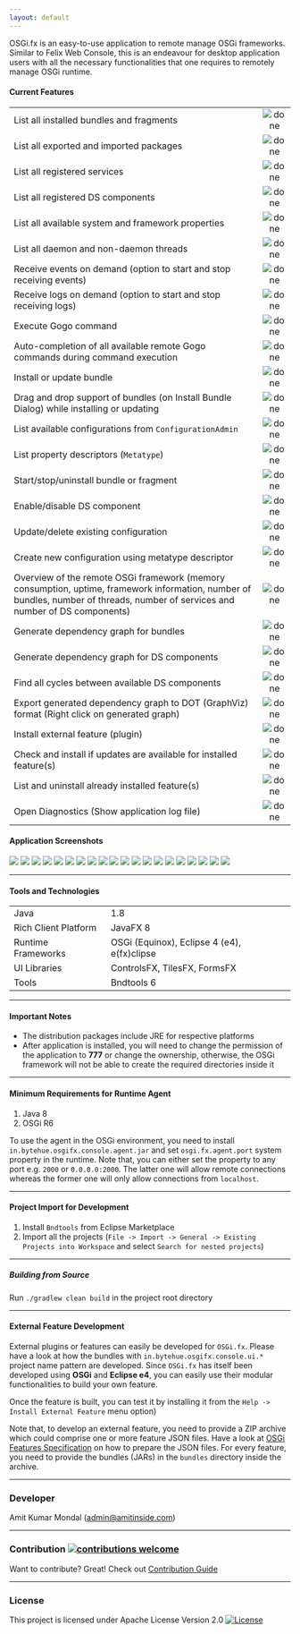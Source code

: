 ```yaml
---
layout: default
---
```


OSGi.fx is an easy-to-use application to remote manage OSGi frameworks. Similar to Felix Web Console, this is an endeavour for desktop application users with all the necessary functionalities that one requires to remotely manage OSGi runtime.

#### Current Features

|                                                                                                                                                                           |     |
|---------------------------------------------------------------------------------------------------------------------------------------------------------------------------------  |:-:  |
| List all installed bundles and fragments                                                                                                                                          |  ![done](https://user-images.githubusercontent.com/13380182/138339309-19f097f7-0f8d-4df9-8c58-c98f0a9acc60.png)   |
| List all exported and imported packages                                                                                                                                         |  ![done](https://user-images.githubusercontent.com/13380182/138339309-19f097f7-0f8d-4df9-8c58-c98f0a9acc60.png)   |
| List all registered services                                                                                                                                                      |  ![done](https://user-images.githubusercontent.com/13380182/138339309-19f097f7-0f8d-4df9-8c58-c98f0a9acc60.png)   |
| List all registered DS components                                                                                                                                                 |  ![done](https://user-images.githubusercontent.com/13380182/138339309-19f097f7-0f8d-4df9-8c58-c98f0a9acc60.png)   |
| List all available system and framework properties                                                                                                                                |  ![done](https://user-images.githubusercontent.com/13380182/138339309-19f097f7-0f8d-4df9-8c58-c98f0a9acc60.png)   |
| List all daemon and non-daemon threads                                                                                                                                            |  ![done](https://user-images.githubusercontent.com/13380182/138339309-19f097f7-0f8d-4df9-8c58-c98f0a9acc60.png)   |
| Receive events on demand (option to start and stop receiving events)                                                                                                              |  ![done](https://user-images.githubusercontent.com/13380182/138339309-19f097f7-0f8d-4df9-8c58-c98f0a9acc60.png)   |
| Receive logs on demand (option to start and stop receiving logs)                                                                                                              |  ![done](https://user-images.githubusercontent.com/13380182/138339309-19f097f7-0f8d-4df9-8c58-c98f0a9acc60.png)   |
| Execute Gogo command                                                                                                                                                              |  ![done](https://user-images.githubusercontent.com/13380182/138339309-19f097f7-0f8d-4df9-8c58-c98f0a9acc60.png)   |
| Auto-completion of all available remote Gogo commands during command execution                                                                                                    |  ![done](https://user-images.githubusercontent.com/13380182/138339309-19f097f7-0f8d-4df9-8c58-c98f0a9acc60.png)   |
| Install or update bundle                                                                                                                                                          |  ![done](https://user-images.githubusercontent.com/13380182/138339309-19f097f7-0f8d-4df9-8c58-c98f0a9acc60.png)   |
| Drag and drop support of bundles (on Install Bundle Dialog) while installing or updating                                                                                          |  ![done](https://user-images.githubusercontent.com/13380182/138339309-19f097f7-0f8d-4df9-8c58-c98f0a9acc60.png)   |
| List available configurations from `ConfigurationAdmin`                                                                                                                             |  ![done](https://user-images.githubusercontent.com/13380182/138339309-19f097f7-0f8d-4df9-8c58-c98f0a9acc60.png)   |
| List property descriptors (`Metatype`)                                                                                                                                            |  ![done](https://user-images.githubusercontent.com/13380182/138339309-19f097f7-0f8d-4df9-8c58-c98f0a9acc60.png)   |
| Start/stop/uninstall bundle or fragment                                                                                                                                           |  ![done](https://user-images.githubusercontent.com/13380182/138339309-19f097f7-0f8d-4df9-8c58-c98f0a9acc60.png)   |
| Enable/disable DS component                                                                                                                                                       |  ![done](https://user-images.githubusercontent.com/13380182/138339309-19f097f7-0f8d-4df9-8c58-c98f0a9acc60.png)   |
| Update/delete existing configuration                                                                                                                                               |  ![done](https://user-images.githubusercontent.com/13380182/138339309-19f097f7-0f8d-4df9-8c58-c98f0a9acc60.png)   |
| Create new configuration using metatype descriptor                                                                                                                                 |  ![done](https://user-images.githubusercontent.com/13380182/138339309-19f097f7-0f8d-4df9-8c58-c98f0a9acc60.png)   |
| Overview of the remote OSGi framework (memory consumption, uptime, framework information, number of bundles, number of threads, number of services and number of DS components)   |  ![done](https://user-images.githubusercontent.com/13380182/138339309-19f097f7-0f8d-4df9-8c58-c98f0a9acc60.png)   |
| Generate dependency graph for bundles   |  ![done](https://user-images.githubusercontent.com/13380182/138339309-19f097f7-0f8d-4df9-8c58-c98f0a9acc60.png)   |
| Generate dependency graph for DS components   |  ![done](https://user-images.githubusercontent.com/13380182/138339309-19f097f7-0f8d-4df9-8c58-c98f0a9acc60.png)   |
| Find all cycles between available DS components   |  ![done](https://user-images.githubusercontent.com/13380182/138339309-19f097f7-0f8d-4df9-8c58-c98f0a9acc60.png)   |
| Export generated dependency graph to DOT (GraphViz) format (Right click on generated graph) |  ![done](https://user-images.githubusercontent.com/13380182/138339309-19f097f7-0f8d-4df9-8c58-c98f0a9acc60.png)   |
| Install external feature (plugin)   |  ![done](https://user-images.githubusercontent.com/13380182/138339309-19f097f7-0f8d-4df9-8c58-c98f0a9acc60.png)   |
| Check and install if updates are available for installed feature(s)   |  ![done](https://user-images.githubusercontent.com/13380182/138339309-19f097f7-0f8d-4df9-8c58-c98f0a9acc60.png)   |
| List and uninstall already installed feature(s)   |  ![done](https://user-images.githubusercontent.com/13380182/138339309-19f097f7-0f8d-4df9-8c58-c98f0a9acc60.png)   |
| Open Diagnostics (Show application log file)  |  ![done](https://user-images.githubusercontent.com/13380182/138339309-19f097f7-0f8d-4df9-8c58-c98f0a9acc60.png)   |


#### Application Screenshots

<img src="https://user-images.githubusercontent.com/13380182/141703440-183543c1-023d-422b-816e-54e39f3e76b6.png" />
<img src="https://user-images.githubusercontent.com/13380182/141703442-7db05142-47de-4a70-88c0-285598812d48.png" />
<img src="https://user-images.githubusercontent.com/13380182/142087929-48a4833b-3862-4c1e-9a24-9723487cbe3b.png" />
<img src="https://user-images.githubusercontent.com/13380182/142087932-84597b38-7a58-455b-a62c-6d5ac969e66f.png" />
<img src="https://user-images.githubusercontent.com/13380182/141703432-f43ad35b-10b9-428b-b149-20c25f28efd5.png" />
<img src="https://user-images.githubusercontent.com/13380182/142088102-2b158d00-8c30-48aa-b689-c5475c4dcf23.png" />
<img src="https://user-images.githubusercontent.com/13380182/141703439-d3735b25-862f-48f9-8f2c-5acc1b76af7d.png" />
<img src="https://user-images.githubusercontent.com/13380182/141703445-51688a4e-add3-4e85-b4d4-801c5402e4fa.png" />
<img src="https://user-images.githubusercontent.com/13380182/141703446-e0d7d4bc-f68b-48ee-9fbb-aefaba1a6344.png" />
<img src="https://user-images.githubusercontent.com/13380182/141703447-5a40f376-5da1-4d16-8910-5fa67fb168a8.png" />
<img src="https://user-images.githubusercontent.com/13380182/141703448-b536b209-3b8b-4260-9281-eb07a2dcbed0.png" />
<img src="https://user-images.githubusercontent.com/13380182/141703450-c56e06b8-6b34-4dd2-a634-fa824512c746.png" />
<img src="https://user-images.githubusercontent.com/13380182/141703451-11ad5cc5-ddca-44ea-8b5f-d7f8b56981c6.png" />
<img src="https://user-images.githubusercontent.com/13380182/141703452-036696ff-325f-4692-a6cb-6bbf76b959cd.png" />
<img src="https://user-images.githubusercontent.com/13380182/141703453-038d2deb-2a08-4d67-ac51-f891ca5f580c.png" />
<img src="https://user-images.githubusercontent.com/13380182/141703454-e3a3347f-a65f-43e5-bafb-b0732b93a63c.png" />
<img src="https://user-images.githubusercontent.com/13380182/142087918-6982e790-9b19-4c6b-90bc-1e6fd8deb477.png" />
<img src="https://user-images.githubusercontent.com/13380182/142087928-20902de0-2728-423a-be10-b514574a23ff.png" />
<img src="https://user-images.githubusercontent.com/13380182/142087935-7c2c0ef4-b001-429c-a01a-429790b1c2c3.png" />
<img src="https://user-images.githubusercontent.com/13380182/141703457-4fdb72e7-e532-4efc-8bda-785dfc1affc8.png" />

--------------------------------------------------------------------------------------------------------------

#### Tools and Technologies

|                      	|                                             	|
|----------------------	|---------------------------------------------	|
| Java                 	| 1.8                                         	|
| Rich Client Platform 	| JavaFX 8                                    	|
| Runtime Frameworks   	| OSGi (Equinox), Eclipse 4 (e4), e(fx)clipse 	|
| UI Libraries         	| ControlsFX, TilesFX, FormsFX                  |
| Tools                	| Bndtools 6                                  	|

--------------------------------------------------------------------------------------------------------------

#### Important Notes

* The distribution packages include JRE for respective platforms
* After application is installed, you will need to change the permission of the application to **777** or change the ownership, otherwise, the OSGi framework will not be able to create the required directories inside it

--------------------------------------------------------------------------------------------------------------

#### Minimum Requirements for Runtime Agent

1. Java 8
2. OSGi R6

To use the agent in the OSGi environment, you need to install `in.bytehue.osgifx.console.agent.jar` and set `osgi.fx.agent.port` system property in the runtime. Note that, you can either set the property to any port e.g. `2000` or `0.0.0.0:2000`. The latter one will allow remote connections whereas the former one will only allow connections from `localhost`.

--------------------------------------------------------------------------------------------------------------

#### Project Import for Development

1. Install `Bndtools` from Eclipse Marketplace
2. Import all the projects (`File -> Import -> General -> Existing Projects into Workspace` and select `Search for nested projects`)

--------------------------------------------------------------------------------------------------------------

##### Building from Source

Run `./gradlew clean build` in the project root directory

--------------------------------------------------------------------------------------------------------------

#### External Feature Development

External plugins or features can easily be developed for `OSGi.fx`. Please have a look at how the bundles with `in.bytehue.osgifx.console.ui.*` project name pattern are developed. Since `OSGi.fx` has itself been developed using **OSGi** and **Eclipse e4**, you can easily use their modular functionalities to build your own feature.

Once the feature is built, you can test it by installing it from the `Help -> Install External Feature` menu option)

Note that, to develop an external feature, you need to provide a ZIP archive which could comprise one or more feature JSON files. Have a look at [OSGi Features Specification](http://docs.osgi.org/specification/osgi.cmpn/8.0.0/service.feature.html) on how to prepare the JSON files. For every feature, you need to provide the bundles (JARs) in the `bundles` directory inside the archive.

--------------------------------------------------------------------------------------------------------------

### Developer

Amit Kumar Mondal (admin@amitinside.com)

--------------------------------------------------------------------------------------------------------------

### Contribution [![contributions welcome](https://img.shields.io/badge/contributions-welcome-brightgreen.svg?style=flat)](https://github.com/amitjoy/osgifx-console/issues)

Want to contribute? Great! Check out [Contribution Guide](https://github.com/amitjoy/osgifx-console/blob/main/CONTRIBUTING.md)

--------------------------------------------------------------------------------------------------------------

### License

This project is licensed under Apache License Version 2.0 [![License](http://img.shields.io/badge/license-Apache-blue.svg)](https://www.apache.org/licenses/LICENSE-2.0)